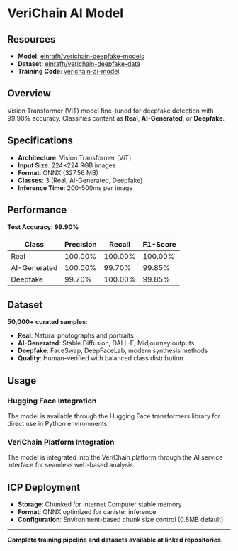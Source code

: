 # VeriChain AI Model

## Resources

- **Model**: [einrafh/verichain-deepfake-models](https://huggingface.co/einrafh/verichain-deepfake-models)
- **Dataset**: [einrafh/verichain-deepfake-data](https://huggingface.co/datasets/einrafh/verichain-deepfake-data)
- **Training Code**: [verichain-ai-model](https://github.com/verichain-protocol/verichain-ai-model)

## Overview

Vision Transformer (ViT) model fine-tuned for deepfake detection with 99.90% accuracy. Classifies content as **Real**, **AI-Generated**, or **Deepfake**.

## Specifications

- **Architecture**: Vision Transformer (ViT)
- **Input Size**: 224×224 RGB images
- **Format**: ONNX (327.56 MB)
- **Classes**: 3 (Real, AI-Generated, Deepfake)
- **Inference Time**: 200-500ms per image

## Performance

**Test Accuracy: 99.90%**

| Class | Precision | Recall | F1-Score |
|-------|-----------|--------|----------|
| Real | 100.00% | 100.00% | 100.00% |
| AI-Generated | 100.00% | 99.70% | 99.85% |
| Deepfake | 99.70% | 100.00% | 99.85% |

## Dataset

**50,000+ curated samples**:
- **Real**: Natural photographs and portraits
- **AI-Generated**: Stable Diffusion, DALL-E, Midjourney outputs  
- **Deepfake**: FaceSwap, DeepFaceLab, modern synthesis methods
- **Quality**: Human-verified with balanced class distribution

## Usage

### Hugging Face Integration
The model is available through the Hugging Face transformers library for direct use in Python environments.

### VeriChain Platform Integration
The model is integrated into the VeriChain platform through the AI service interface for seamless web-based analysis.

## ICP Deployment

- **Storage**: Chunked for Internet Computer stable memory
- **Format**: ONNX optimized for canister inference
- **Configuration**: Environment-based chunk size control (0.8MB default)

---

**Complete training pipeline and datasets available at linked repositories.**
